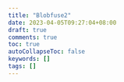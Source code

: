 ```yaml
---
title: "Blobfuse2"
date: 2023-04-05T09:27:04+08:00
draft: true
comments: true
toc: true
autoCollapseToc: false
keywords: []
tags: []
---
```


